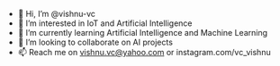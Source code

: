 - 👋 Hi, I’m @vishnu-vc
- 👀 I’m interested in IoT and Artificial Intelligence
- 🌱 I’m currently learning Artificial Intelligence and Machine Learning
- 💞️ I’m looking to collaborate on AI projects
- 📫 Reach me on vishnu.vc@yahoo.com or instagram.com/vc_vishnu

<!---
vishnu-vc/vishnu-vc is a ✨ special ✨ repository because its `README.md` (this file) appears on your GitHub profile.
You can click the Preview link to take a look at your changes.
--->
